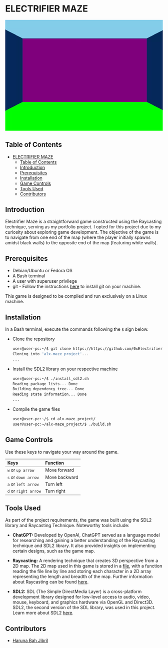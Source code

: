 # ELECTRIFIER MAZE

![Game GIF](/pics/readme_gif.gif)

## Table of Contents
- [ELECTRIFIER MAZE](#electrifier-maze)
	- [Table of Contents](#table-of-contents)
	- [Introduction](#introduction)
	- [Prerequisites](#prerequisites)
	- [Installation](#installation)
	- [Game Controls](#game-controls)
	- [Tools Used](#tools-used)
	- [Contributors](#contributors)

## Introduction
Electrifier Maze is a straightforward game constructed using the Raycasting technique, serving as my portfolio project. I opted for this project due to my curiosity about exploring game development. The objective of the game is to navigate from one end of the map (where the player initially spawns amidst black walls) to the opposite end of the map (featuring white walls).

## Prerequisites
- Debian/Ubuntu or Fedora OS
- A Bash terminal
- A user with superuser privilege
- git - Follow the instructions [here](https://github.com/git-guides/install-git#install-git-on-linux) to install git on your machine.

This game is designed to be compiled and run exclusively on a Linux machine.

## Installation
In a Bash terminal, execute the commands following the `$` sign below.
- Clone the repository

	```bash
	user@user-pc:~/$ git clone https://https://github.com/0xElectrifier/alx-maze_project
	Cloning into 'alx-maze_project'...
	...
	```

- Install the SDL2 library on your respective machine

	```bash
	user@user-pc:~/$ ./install_sdl2.sh
	Reading package lists... Done
	Building dependency tree... Done
	Reading state information... Done
	...
	```

- Compile the game files

	```bash
	user@user-pc:~/$ cd alx-maze_project/
	user@user-pc:~/alx-maze_project/$ ./build.sh
	```

## Game Controls
Use these keys to navigate your way around the game.

| Keys				| Function		|
|  :-------			| :---------		|
| `w` or `up arrow`		| Move forward  	|
| `s` or `down arrow`		| Move backward 	|
| `a` or `left arrow`		| Turn left		|
| `d` or `right arrow`		| Turn right		|

## Tools Used
As part of the project requirements, the game was built using the SDL2 library and Raycasting Technique. Noteworthy tools include:

- **ChatGPT:** Developed by OpenAI, ChatGPT served as a language model for researching and gaining a better understanding of the Raycasting technique and SDL2 library. It also provided insights on implementing certain designs, such as the game map.

- **Raycasting:** A rendering technique that creates 3D perspective from a 2D map. The 2D map used in this game is stored in a [file](/map/map1.txt), with a function reading the file line by line and storing each character in a 2D array representing the length and breadth of the map. Further information about Raycasting can be found [here](https://permadi.com/1996/05/ray-casting-tutorial-table-of-contents/).

- **SDL2:** SDL (The Simple DirectMedia Layer) is a cross-platform development library designed for low-level access to audio, video, mouse, keyboard, and graphics hardware via OpenGL and Direct3D. SDL2, the second version of the SDL library, was used in this project. Learn more about SDL2 [here](https://lazyfoo.net/tutorials/SDL/index.php).

## Contributors
- [Haruna Bah Jibril](https://www.linkedin.com/in/harzjunior/)
